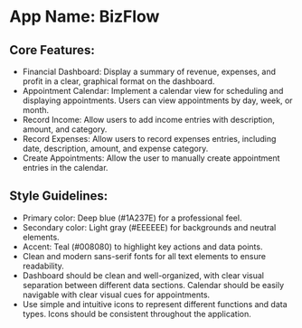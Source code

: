 # **App Name**: BizFlow

## Core Features:

- Financial Dashboard: Display a summary of revenue, expenses, and profit in a clear, graphical format on the dashboard.
- Appointment Calendar: Implement a calendar view for scheduling and displaying appointments. Users can view appointments by day, week, or month.
- Record Income: Allow users to add income entries with description, amount, and category.
- Record Expenses: Allow users to record expenses entries, including date, description, amount, and expense category.
- Create Appointments: Allow the user to manually create appointment entries in the calendar.

## Style Guidelines:

- Primary color: Deep blue (#1A237E) for a professional feel.
- Secondary color: Light gray (#EEEEEE) for backgrounds and neutral elements.
- Accent: Teal (#008080) to highlight key actions and data points.
- Clean and modern sans-serif fonts for all text elements to ensure readability.
- Dashboard should be clean and well-organized, with clear visual separation between different data sections. Calendar should be easily navigable with clear visual cues for appointments.
- Use simple and intuitive icons to represent different functions and data types. Icons should be consistent throughout the application.
